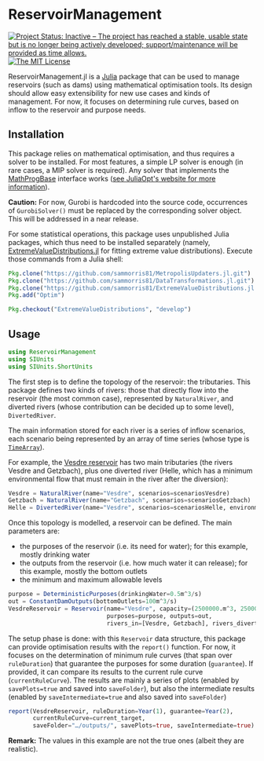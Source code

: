 # ReservoirManagement

[![Project Status: Inactive – The project has reached a stable, usable state but is no longer being actively developed; support/maintenance will be provided as time allows.](http://www.repostatus.org/badges/latest/inactive.svg)](http://www.repostatus.org/#inactive) [![The MIT License](https://img.shields.io/badge/license-MIT-brightgreen.svg?style=flat)](http://opensource.org/licenses/MIT)

ReservoirManagement.jl is a [Julia](http://julialang.org/) package that can be used to manage reservoirs (such as dams) using mathematical optimisation tools. Its design should allow easy extensibility for new use cases and kinds of management. For now, it focuses on determining rule curves, based on inflow to the reservoir and purpose needs. 

## Installation

This package relies on mathematical optimisation, and thus requires a solver to be installed. For most features, a simple LP solver is enough (in rare cases, a MIP solver is required). Any solver that implements the [MathProgBase](https://github.com/JuliaOpt/MathProgBase.jl) interface works ([see JuliaOpt's website for more information](http://www.juliaopt.org/)).

**Caution:** For now, Gurobi is hardcoded into the source code, occurrences of `GurobiSolver()` must be replaced by the corresponding solver object. This will be addressed in a near release. 

For some statistical operations, this package uses unpublished Julia packages, which thus need to be installed separately (namely, [ExtremeValueDistributions.jl](https://github.com/sammorris81/ExtremeValueDistributions.jl/tree/develop) for fitting extreme value distributions). Execute those commands from a Julia shell: 

```Julia
Pkg.clone("https://github.com/sammorris81/MetropolisUpdaters.jl.git")
Pkg.clone("https://github.com/sammorris81/DataTransformations.jl.git")
Pkg.clone("https://github.com/sammorris81/ExtremeValueDistributions.jl.git")
Pkg.add("Optim")

Pkg.checkout("ExtremeValueDistributions", "develop")
```

## Usage

```Julia
using ReservoirManagement
using SIUnits
using SIUnits.ShortUnits
```

The first step is to define the topology of the reservoir: the tributaries. This package defines two kinds of rivers: those that directly flow into the reservoir (the most common case), represented by `NaturalRiver`, and diverted rivers (whose contribution can be decided up to some level), `DivertedRiver`. 

The main information stored for each river is a series of inflow scenarios, each scenario being represented by an array of time series (whose type is [`TimeArray`](https://github.com/JuliaStats/TimeSeries.jl/)). 

For example, the [Vesdre reservoir](https://en.wikipedia.org/wiki/Lake_Eupen) has two main tributaries (the rivers Vesdre and Getzbach), plus one diverted river (Helle, which has a minimum environmental flow that must remain in the river after the diversion): 

```Julia
Vesdre = NaturalRiver(name="Vesdre", scenarios=scenariosVesdre)
Getzbach = NaturalRiver(name="Getzbach", scenarios=scenariosGetzbach)
Helle = DivertedRiver(name="Vesdre", scenarios=scenariosHelle, environmental_flow=0.5m^3/s, maximum_flow=15.0m^3/s)
```

Once this topology is modelled, a reservoir can be defined. The main parameters are: 

  * the purposes of the reservoir (i.e. its need for water); for this example, mostly drinking water
  * the outputs from the reservoir (i.e. how much water it can release); for this example, mostly the bottom outlets
  * the minimum and maximum allowable levels

```Julia
purpose = DeterministicPurposes(drinkingWater=0.5m^3/s)
out = ConstantDamOutputs(bottomOutlets=100m^3/s)
VesdreReservoir = Reservoir(name="Vesdre", capacity=(2500000.m^3, 25000000.m^3),
                            purposes=purpose, outputs=out, 
                            rivers_in=[Vesdre, Getzbach], rivers_diverted=[Helle])
```

The setup phase is done: with this `Reservoir` data structure, this package can provide optimisation results with the `report()` function. For now, it focuses on the determination of minimum rule curves (that span over `ruleDuration`) that guarantee the purposes for some duration (`guarantee`). If provided, it can compare its results to the current rule curve (`currentRuleCurve`). The results are mainly a series of plots (enabled by `savePlots=true` and saved into `saveFolder`), but also the intermediate results (enabled by `saveIntermediate=true` and also saved into `saveFolder`)

```Julia
report(VesdreReservoir, ruleDuration=Year(1), guarantee=Year(2), 
       currentRuleCurve=current_target,
       saveFolder="…/outputs/", savePlots=true, saveIntermediate=true)
```

**Remark:** The values in this example are not the true ones (albeit they are realistic). 
